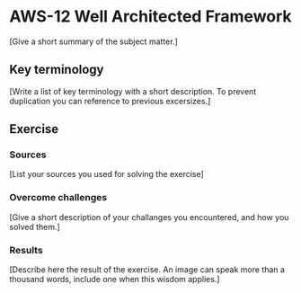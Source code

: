# AWS-12 Well Architected Framework
[Give a short summary of the subject matter.]

## Key terminology
[Write a list of key terminology with a short description. To prevent duplication you can reference to previous excersizes.]

## Exercise
### Sources
[List your sources you used for solving the exercise]

### Overcome challenges
[Give a short description of your challanges you encountered, and how you solved them.]

### Results
[Describe here the result of the exercise. An image can speak more than a thousand words, include one when this wisdom applies.]
